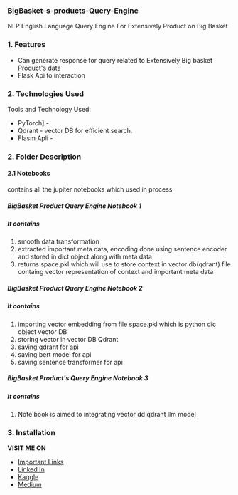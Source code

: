 ### BigBasket-s-products-Query-Engine
NLP English Language Query Engine For Extensively Product on Big Basket 


### 1. Features


- Can generate response for query related to Extensively Big basket Product's data
- Flask Api to interaction


### 2. Technologies Used

Tools and Technology Used:

- PyTorch] - 
- Qdrant - vector DB for efficient search.
- Flasm Apli - 
 

### 2. Folder Description
#### 2.1 **Notebooks** 
contains all the jupiter notebooks which used in process

##### **BigBasket Product Query Engine  Notebook 1**
##### It contains
1. smooth data transformation 
2. extracted important meta data,  encoding done using sentence encoder and stored in dict object along with meta data  
3. returns space.pkl which will use to store context in vector db(qdrant) file containg vector representation of context and important meta data

##### **BigBasket Product Query Engine  Notebook 2**
##### It contains
1. importing vector embedding from file space.pkl which is python dic object vector DB 
2. storing vector in vector DB Qdrant 
3. saving qdrant for api
4. saving bert model for api
5. saving sentence transformer for api

##### **BigBasket Product's Query Engine Notebook 3**
##### It contains
1. Note book is aimed to integrating vector dd qdrant llm model 



### 3. Installation


**VISIT ME ON** 
-  [Important Links][link_tree]
-  [Linked In][link_linkedin]
-  [Kaggle][link_kaggle]
-  [Medium][link_medium]



[link_ganache_download]: <https://trufflesuite.com/ganache/>
[link_portfolio]:<https://master--sbrajen7.netlify.app/>
[link_tree]:<https://linktr.ee/sbrajen07>
[link_kaggle]: <https://www.kaggle.com/sb0702>
[link_linkedin]:<https://www.linkedin.com/in/sbrajendra/>
[link_medium]:<https://medium.com/@smn.acm>
